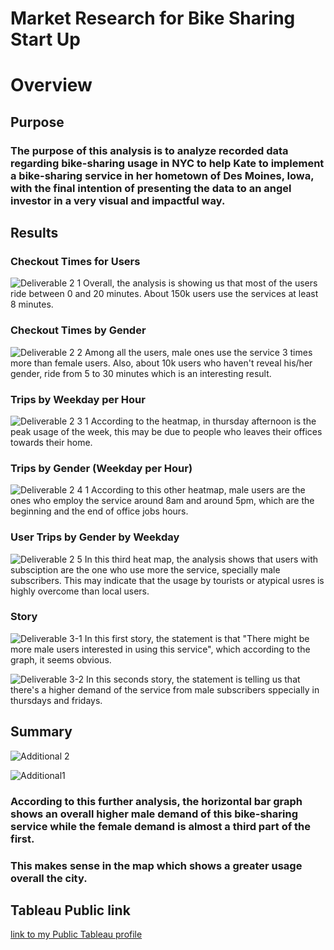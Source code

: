 # Market Research for Bike Sharing Start Up

# Overview

## Purpose
### The purpose of this analysis is to analyze recorded data regarding bike-sharing usage in NYC to help Kate to implement a bike-sharing service in her hometown of Des Moines, Iowa, with the final intention of presenting the data to an angel investor in a very visual and impactful way.

## Results

### Checkout Times for Users

![Deliverable 2 1](https://user-images.githubusercontent.com/88596274/148620061-a806d88f-68de-4cfe-9ace-97a28ac597e8.png)
Overall, the analysis is showing us that most of the users ride between 0 and 20 minutes. About 150k users use the services at least 8 minutes. 

### Checkout Times by Gender

![Deliverable 2 2](https://user-images.githubusercontent.com/88596274/148620065-181eff85-9664-43de-b8fa-fe058a90b759.png)
Among all the users, male ones use the service 3 times more than female users. Also, about 10k users who haven't reveal his/her gender, ride from 5 to 30 minutes which is an interesting result.

### Trips by Weekday per Hour

![Deliverable 2 3 1](https://user-images.githubusercontent.com/88596274/148620235-4cba3040-2641-4af2-bfe1-78b250d42f46.png)
According to the heatmap, in thursday afternoon is the peak usage of the week, this may be due to people who leaves their offices towards their home.

### Trips by Gender (Weekday per Hour)

![Deliverable 2 4 1](https://user-images.githubusercontent.com/88596274/148620237-65697278-9260-4310-970e-03ada0012937.png)
According to this other heatmap, male users are the ones who employ the service around 8am and around 5pm, which are the beginning and the end of office jobs hours.

### User Trips by Gender by Weekday

![Deliverable 2 5](https://user-images.githubusercontent.com/88596274/148620100-8b47ac87-93d1-4522-8b16-efb1ea2c0d10.png)
In this third heat map, the analysis shows that users with subsciption are the one who use more the service, specially male subscribers. This may indicate that the usage by tourists or atypical usres is highly overcome than local users.

### Story
![Deliverable 3-1](https://user-images.githubusercontent.com/88596274/148620104-b37a12da-bd5c-46c4-8189-f846fbdcbcc3.png)
In this first story, the statement is that "There might be more male users interested in using this service", which according to the graph, it seems obvious.

![Deliverable 3-2](https://user-images.githubusercontent.com/88596274/148620108-74b29311-c170-41b8-8201-a8f87fd4f2e8.png)
In this seconds story, the statement is telling us that there's a higher demand of the service from male subscribers sppecially in thursdays and fridays.

## Summary

![Additional 2](https://user-images.githubusercontent.com/88596274/148622212-d0402585-b271-4e1e-ab3e-71e7d092f5ca.png)

![Additional1](https://user-images.githubusercontent.com/88596274/148622215-1aaefe8d-3003-4aef-8672-0bf982ca97d2.png)

### According to this further analysis, the horizontal bar graph shows an overall higher male demand of this bike-sharing service while the female demand is almost a third part of the first.
### This makes sense in the map which shows a greater usage overall the city.

## Tableau Public link
[link to my Public Tableau profile](https://public.tableau.com/app/profile/gerardo.jimenez)
